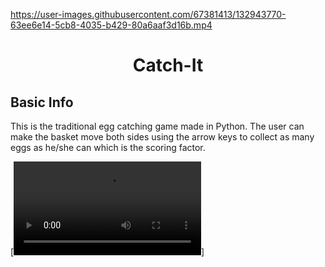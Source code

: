 

https://user-images.githubusercontent.com/67381413/132943770-63ee6e14-5cb8-4035-b429-80a6aaf3d16b.mp4

<h1 align="center"> Catch-It </h1>

## Basic Info 

This is the traditional egg catching game made in Python. 
The user can make the basket move both sides using the arrow keys to collect as many eggs as he/she can which is the scoring factor.

[![Demo](https://github.com/varun437/EGG-CATCHER/blob/main/DEMO.mp4?raw=true)]
